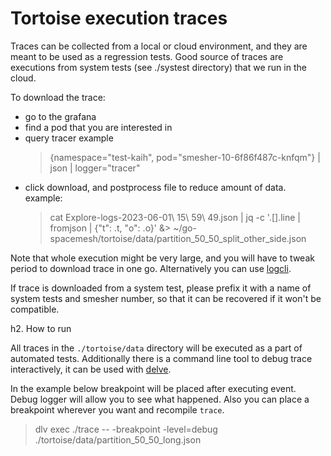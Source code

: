 Tortoise execution traces
===

Traces can be collected from a local or cloud environment, and they are meant to be used as a regression tests. Good
source of traces are executions from system tests (see ./systest directory) that we run in the cloud.

To download the trace:

- go to the grafana
- find a pod that you are interested in
- query tracer example
  > {namespace="test-kaih", pod="smesher-10-6f86f487c-knfqm"} | json | logger="tracer"
- click download, and postprocess file to reduce amount of data. example:
  > cat Explore-logs-2023-06-01\ 15\ 59\ 49.json |  jq -c '.[].line | fromjson | {"t": .t, "o": .o}' &> ~/go-spacemesh/tortoise/data/partition_50_50_split_other_side.json

Note that whole execution might be very large, and you will have to tweak period to download trace in one go.
Alternatively you can use [logcli](https://grafana.com/docs/loki/latest/tools/logcli/).

If trace is downloaded from a system test, please prefix it with a name of system tests and smesher number, so that it
can be recovered if it won't be compatible.

h2. How to run

All traces in the `./tortoise/data` directory will be executed as a part of automated tests. Additionally there is a
command line tool to debug trace interactively, it can be used with [delve](https://github.com/go-delve/delve).

In the example below breakpoint will be placed after executing event. Debug logger will allow you to see what happened.
Also you can place a breakpoint wherever you want and recompile `trace`.

> dlv exec ./trace -- -breakpoint -level=debug ./tortoise/data/partition_50_50_long.json
